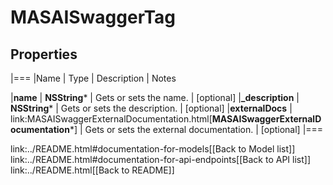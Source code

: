 # MASAISwaggerTag

## Properties
|===
|Name | Type | Description | Notes

|**name** | **NSString*** | Gets or sets the name. | [optional] 
|**_description** | **NSString*** | Gets or sets the description. | [optional] 
|**externalDocs** | link:MASAISwaggerExternalDocumentation.html[**MASAISwaggerExternalDocumentation***] | Gets or sets the external documentation. | [optional] 
|===

link:../README.html#documentation-for-models[[Back to Model list]] link:../README.html#documentation-for-api-endpoints[[Back to API list]] link:../README.html[[Back to README]]



